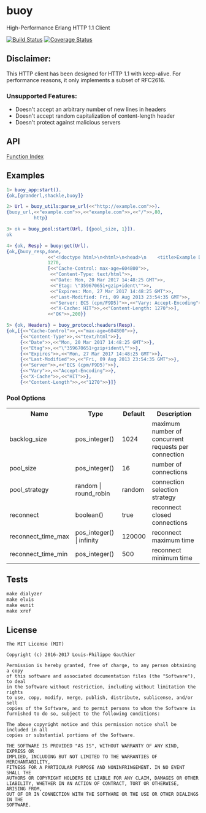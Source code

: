 # buoy

High-Performance Erlang HTTP 1.1 Client

[![Build Status](https://travis-ci.org/lpgauth/buoy.svg?branch=dev)](https://travis-ci.org/lpgauth/buoy.svg?branch=dev)
[![Coverage Status](https://coveralls.io/repos/github/lpgauth/buoy/badge.svg?branch=dev)](https://coveralls.io/github/lpgauth/buoy?branch=dev)

## Disclaimer:
This HTTP client has been designed for HTTP 1.1 with keep-alive. For performance reasons, it only implements a subset of RFC2616.

### Unsupported Features:

- Doesn't accept an arbitrary number of new lines in headers
- Doesn't accept random capitalization of content-length header
- Doesn't protect against malicious servers

## API
<a href="http://github.com/lpgauth/buoy/blob/master/doc/buoy.md#index" class="module">Function Index</a>

## Examples

```erlang
1> buoy_app:start().
{ok,[granderl,shackle,buoy]}

2> Url = buoy_utils:parse_url(<<"http://example.com">>).
{buoy_url,<<"example.com">>,<<"example.com">>,<<"/">>,80,
          http}

3> ok = buoy_pool:start(Url, [{pool_size, 1}]).
ok

4> {ok, Resp} = buoy:get(Url).
{ok,{buoy_resp,done,
               <<"<!doctype html>\n<html>\n<head>\n    <title>Example Domain</title>\n\n    <meta charset=\"utf-8\" />\n  "...>>,
               1270,
               [<<"Cache-Control: max-age=604800">>,
                <<"Content-Type: text/html">>,
                <<"Date: Mon, 20 Mar 2017 14:48:25 GMT">>,
                <<"Etag: \"359670651+gzip+ident\"">>,
                <<"Expires: Mon, 27 Mar 2017 14:48:25 GMT">>,
                <<"Last-Modified: Fri, 09 Aug 2013 23:54:35 GMT">>,
                <<"Server: ECS (cpm/F9D5)">>,<<"Vary: Accept-Encoding">>,
                <<"X-Cache: HIT">>,<<"Content-Length: 1270">>],
               <<"OK">>,200}}

5> {ok, Headers} = buoy_protocol:headers(Resp).
{ok,[{<<"Cache-Control">>,<<"max-age=604800">>},
     {<<"Content-Type">>,<<"text/html">>},
     {<<"Date">>,<<"Mon, 20 Mar 2017 14:48:25 GMT">>},
     {<<"Etag">>,<<"\"359670651+gzip+ident\"">>},
     {<<"Expires">>,<<"Mon, 27 Mar 2017 14:48:25 GMT">>},
     {<<"Last-Modified">>,<<"Fri, 09 Aug 2013 23:54:35 GMT">>},
     {<<"Server">>,<<"ECS (cpm/F9D5)">>},
     {<<"Vary">>,<<"Accept-Encoding">>},
     {<<"X-Cache">>,<<"HIT">>},
     {<<"Content-Length">>,<<"1270">>}]}
```

### Pool Options

<table width="100%">
  <theader>
    <th>Name</th>
    <th>Type</th>
    <th>Default</th>
    <th>Description</th>
  </theader>
  <tr>
    <td>backlog_size</td>
    <td>pos_integer()</td>
    <td>1024</td>
    <td>maximum number of concurrent requests per connection</td>
  </tr>
  <tr>
    <td>pool_size</td>
    <td>pos_integer()</td>
    <td>16</td>
    <td>number of connections</td>
  </tr>
  <tr>
    <td>pool_strategy</td>
    <td>random | round_robin</td>
    <td>random</td>
    <td>connection selection strategy</td>
  </tr>
  <tr>
    <td>reconnect</td>
    <td>boolean()</td>
    <td>true</td>
    <td>reconnect closed connections</td>
  </tr>
  <tr>
    <td>reconnect_time_max</td>
    <td>pos_integer() | infinity</td>
    <td>120000</td>
    <td>reconnect maximum time</td>
  </tr>
  <tr>
    <td>reconnect_time_min</td>
    <td>pos_integer()</td>
    <td>500</td>
    <td>reconnect minimum time</td>
  </tr>
</table>

## Tests

```makefile
make dialyzer
make elvis
make eunit
make xref
```

## License
```license
The MIT License (MIT)

Copyright (c) 2016-2017 Louis-Philippe Gauthier

Permission is hereby granted, free of charge, to any person obtaining a copy
of this software and associated documentation files (the "Software"), to deal
in the Software without restriction, including without limitation the rights
to use, copy, modify, merge, publish, distribute, sublicense, and/or sell
copies of the Software, and to permit persons to whom the Software is
furnished to do so, subject to the following conditions:

The above copyright notice and this permission notice shall be included in all
copies or substantial portions of the Software.

THE SOFTWARE IS PROVIDED "AS IS", WITHOUT WARRANTY OF ANY KIND, EXPRESS OR
IMPLIED, INCLUDING BUT NOT LIMITED TO THE WARRANTIES OF MERCHANTABILITY,
FITNESS FOR A PARTICULAR PURPOSE AND NONINFRINGEMENT. IN NO EVENT SHALL THE
AUTHORS OR COPYRIGHT HOLDERS BE LIABLE FOR ANY CLAIM, DAMAGES OR OTHER
LIABILITY, WHETHER IN AN ACTION OF CONTRACT, TORT OR OTHERWISE, ARISING FROM,
OUT OF OR IN CONNECTION WITH THE SOFTWARE OR THE USE OR OTHER DEALINGS IN THE
SOFTWARE.
```
